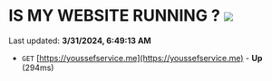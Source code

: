 # IS MY WEBSITE RUNNING ? [![](https://img.shields.io/static/v1?label=Sponsor&message=%E2%9D%A4&logo=GitHub&color=%23fe8e86)](https://github.com/sponsors/<username>)

Last updated: **3/31/2024, 6:49:13 AM**

- `GET` [https://youssefservice.me](https://youssefservice.me) - **Up** (294ms)
